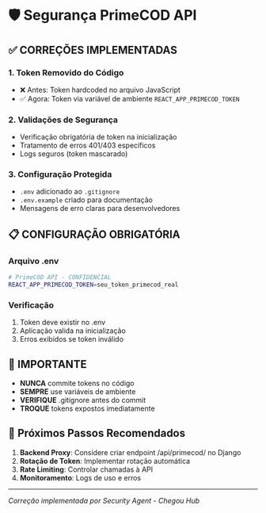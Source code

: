 # 🛡️ Segurança PrimeCOD API

## ✅ CORREÇÕES IMPLEMENTADAS

### 1. Token Removido do Código
- ❌ Antes: Token hardcoded no arquivo JavaScript
- ✅ Agora: Token via variável de ambiente `REACT_APP_PRIMECOD_TOKEN`

### 2. Validações de Segurança
- Verificação obrigatória de token na inicialização
- Tratamento de erros 401/403 específicos
- Logs seguros (token mascarado)

### 3. Configuração Protegida
- `.env` adicionado ao `.gitignore`
- `.env.example` criado para documentação
- Mensagens de erro claras para desenvolvedores

## 📋 CONFIGURAÇÃO OBRIGATÓRIA

### Arquivo .env
```bash
# PrimeCOD API - CONFIDENCIAL
REACT_APP_PRIMECOD_TOKEN=seu_token_primecod_real
```

### Verificação
1. Token deve existir no .env
2. Aplicação valida na inicialização
3. Erros exibidos se token inválido

## 🚨 IMPORTANTE

- **NUNCA** commite tokens no código
- **SEMPRE** use variáveis de ambiente
- **VERIFIQUE** .gitignore antes do commit
- **TROQUE** tokens expostos imediatamente

## 🔄 Próximos Passos Recomendados

1. **Backend Proxy**: Considere criar endpoint /api/primecod/ no Django
2. **Rotação de Token**: Implementar rotação automática
3. **Rate Limiting**: Controlar chamadas à API
4. **Monitoramento**: Logs de uso e erros

---
*Correção implementada por Security Agent - Chegou Hub*
